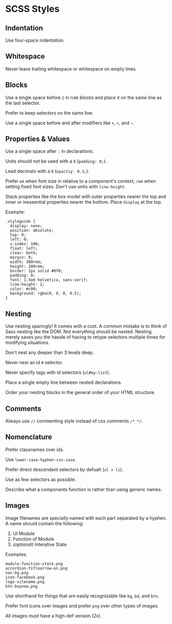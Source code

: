 # SCSS Styles

## Indentation

Use four-space indentation.

## Whitespace

Never leave trailing whitespace or whitespace on empty lines.

## Blocks

Use a single space before `{` in rule blocks and place it on the same line as
the last selector.

Prefer to keep selectors on the same line.

Use a single space before and after modifiers like `+`, `>`, and `~`.

## Properties & Values

Use a single space after `:` in declarations.

Units should not be used with a `0` (`padding: 0;`).

Lead decimals with a `0` (`opactiy: 0.3;`).

Prefer `em` when font size in relative to a component's context, `rem` when
setting fixed font sizes. Don't use units with `line-height`.

Stack properties like the box model with outer properties nearer the top and inner
or inessential properties nearer the bottom. Place `display` at the top.

Example:

    .styleguide {
      display: none;
      position: absolute;
      top: 0;
      left: 0;
      z-index: 100;
      float: left;
      clear: both;
      margin: 0;
      width: 300rem;
      height: 200rem;
      border: 1px solid #0f0;
      padding: 0;
      font: 1.5em helvetica, sans-serif;
      line-height: 2;
      color: #c00;
      background: rgba(0, 0, 0, 0.5);
    }

## Nesting

Use nesting sparingly! It comes with a cost. A common mistake is to think of Sass
nesting like the DOM. Not everything should be nested. Nesting merely saves you
the hassle of having to retype selectors multiple times for modifying situations.

Don't nest any deeper than 3 levels deep.

Never nest an id `#` selector.

Never specify tags with id selectors (`ul#my-list`).

Place a single empty line between nested declarations.

Order your nesting blocks in the general order of your HTML structure.

## Comments

Always use `//` commenting style instead of css comments `/* */`.

## Nomenclature

Prefer classnames over ids.

Use `lower-case-hyphen-css-case`.

Prefer direct descendant selectors by defualt (`ul > li`).

Use as few selectors as possible.

Describe what a components function is rather than using generic names.

## Images

Image filenames are specially named with each part separated by a hyphen. A name
should contain the following:

1. UI Module
1. Function of Module
1. *(optional)* Interative State

Examples:

    module-function-state.png
    accordion-titlearrow-on.png
    nav-bg.png
    icon-facebook.png
    logo-sitename.png
    btn-buynow.png

Use shorthand for things that are easily recognizable like `bg`, `bd`, and `btn`.

Prefer font icons over images and prefer `png` over other types of images.

All images must have a high-def version (2x).
